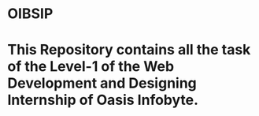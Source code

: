 # OIBSIP
<h1>This Repository contains all the task of the Level-1 of the Web Development and Designing Internship of Oasis Infobyte.</h1>
